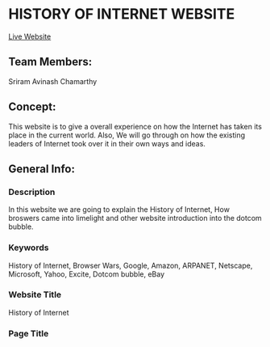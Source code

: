 # HISTORY OF INTERNET WEBSITE

[Live Website]()

## Team Members: 

Sriram Avinash Chamarthy

## Concept: 

This website is to give a overall experience on how the Internet has taken its place in the current world. 
Also, We will go through on how the existing leaders of Internet took over it in their own ways and ideas.

## General Info: 

### Description
In this website we are going to explain the History of Internet, How broswers came into limelight and other website introduction into the dotcom bubble.

### Keywords
History of Internet, Browser Wars, Google, Amazon, ARPANET, Netscape, Microsoft, Yahoo, Excite, Dotcom bubble, eBay

### Website Title
History of Internet

### Page Title

